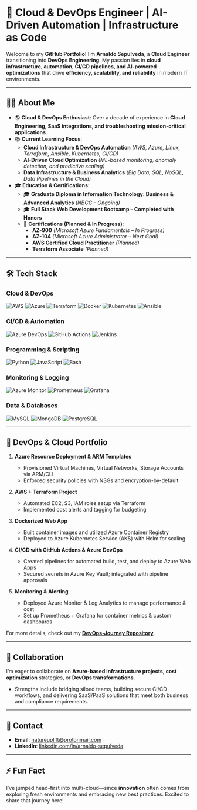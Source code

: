 # 🚀  Cloud & DevOps Engineer | AI-Driven Automation | Infrastructure as Code

Welcome to my **GitHub Portfolio**! I’m **Arnaldo Sepulveda**, a **Cloud Engineer** transitioning into **DevOps Engineering**. My passion lies in **cloud infrastructure, automation, CI/CD pipelines, and AI-powered optimizations** that drive **efficiency, scalability, and reliability** in modern IT environments.  

---

## 👨‍💻 About Me

- 🌎 **Cloud & DevOps Enthusiast**: Over a decade of experience in **Cloud Engineering, SaaS integrations, and troubleshooting mission-critical applications**.  
- 📚 **Current Learning Focus**:  
  - **Cloud Infrastructure & DevOps Automation** *(AWS, Azure, Linux, Terraform, Ansible, Kubernetes, CI/CD)*  
  - **AI-Driven Cloud Optimization** *(ML-based monitoring, anomaly detection, and predictive scaling)*  
  - **Data Infrastructure & Business Analytics** *(Big Data, SQL, NoSQL, Data Pipelines in the Cloud)*  
- 🎓 **Education & Certifications**:  
  - 🎓 **Graduate Diploma in Information Technology: Business & Advanced Analytics** *(NBCC – Ongoing)*  
  - 🎓 **Full Stack Web Development Bootcamp – Completed with Honors**  
  - 🔹 **Certifications (Planned & In Progress)**:  
    - **AZ-900** *(Microsoft Azure Fundamentals – In Progress)*  
    - **AZ-104** *(Microsoft Azure Administrator – Next Goal)*  
    - **AWS Certified Cloud Practitioner** *(Planned)*  
    - **Terraform Associate** *(Planned)* 

---

## 🛠️ Tech Stack

### **Cloud & DevOps**
![AWS](https://img.shields.io/badge/-AWS-232F3E?style=flat-square&logo=amazonaws&logoColor=white)
![Azure](https://img.shields.io/badge/-Azure-0078D4?style=flat-square&logo=microsoftazure&logoColor=white)
![Terraform](https://img.shields.io/badge/-Terraform-7B42BC?style=flat-square&logo=terraform&logoColor=white)
![Docker](https://img.shields.io/badge/-Docker-2496ED?style=flat-square&logo=docker&logoColor=white)
![Kubernetes](https://img.shields.io/badge/-Kubernetes-326CE5?style=flat-square&logo=kubernetes&logoColor=white)
![Ansible](https://img.shields.io/badge/-Ansible-EE0000?style=flat-square&logo=ansible&logoColor=white)

### **CI/CD & Automation**
![Azure DevOps](https://img.shields.io/badge/-Azure%20DevOps-0078D7?style=flat-square&logo=azuredevops&logoColor=white)
![GitHub Actions](https://img.shields.io/badge/-GitHub%20Actions-2088FF?style=flat-square&logo=githubactions&logoColor=white)
![Jenkins](https://img.shields.io/badge/-Jenkins-D24939?style=flat-square&logo=jenkins&logoColor=white)

### **Programming & Scripting**
![Python](https://img.shields.io/badge/-Python-FFD43B?style=flat-square&logo=python&logoColor=blue)
![JavaScript](https://img.shields.io/badge/-JavaScript-f7df1e?style=flat-square&logo=javascript&logoColor=black)
![Bash](https://img.shields.io/badge/-Bash-4EAA25?style=flat-square&logo=gnubash&logoColor=white)

### **Monitoring & Logging**
![Azure Monitor](https://img.shields.io/badge/-Azure%20Monitor-0078D4?style=flat-square&logo=microsoftazure&logoColor=white)
![Prometheus](https://img.shields.io/badge/-Prometheus-E6522C?style=flat-square&logo=prometheus&logoColor=white)
![Grafana](https://img.shields.io/badge/-Grafana-F46800?style=flat-square&logo=grafana&logoColor=white)

### **Data & Databases**
![MySQL](https://img.shields.io/badge/-MySQL-4479A1?style=flat-square&logo=mysql&logoColor=white)
![MongoDB](https://img.shields.io/badge/-MongoDB-47A248?style=flat-square&logo=mongodb&logoColor=white)
![PostgreSQL](https://img.shields.io/badge/-PostgreSQL-336791?style=flat-square&logo=postgresql&logoColor=white)

---

## 🚀 DevOps & Cloud Portfolio

1. **Azure Resource Deployment & ARM Templates**  
   - Provisioned Virtual Machines, Virtual Networks, Storage Accounts via ARM/CLI  
   - Enforced security policies with NSGs and encryption-by-default

2. **AWS + Terraform Project**  
   - Automated EC2, S3, IAM roles setup via Terraform  
   - Implemented cost alerts and tagging for budgeting

3. **Dockerized Web App**  
   - Built container images and utilized Azure Container Registry  
   - Deployed to Azure Kubernetes Service (AKS) with Helm for scaling

4. **CI/CD with GitHub Actions & Azure DevOps**  
   - Created pipelines for automated build, test, and deploy to Azure Web Apps  
   - Secured secrets in Azure Key Vault; integrated with pipeline approvals

5. **Monitoring & Alerting**  
   - Deployed Azure Monitor & Log Analytics to manage performance & cost  
   - Set up Prometheus + Grafana for container metrics & custom dashboards

For more details, check out my **[DevOps-Journey Repository](https://github.com/solutions-for-realvalue/DevOps-Journey)**.

---

## 🤝 Collaboration

I’m eager to collaborate on **Azure-based infrastructure projects**, **cost optimization** strategies, or **DevOps transformations**.  
- Strengths include bridging siloed teams, building secure CI/CD workflows, and delivering SaaS/PaaS solutions that meet both business and compliance requirements.

---

## 📧 Contact

- **Email**: [natureuplift@protonmail.com](mailto:natureuplift@protonmail.com)  
- **LinkedIn**: [linkedin.com/in/arnaldo-sepulveda](https://www.linkedin.com/in/arnaldo-sepulveda)

---

## ⚡ Fun Fact

I’ve jumped head-first into multi-cloud—since **innovation** often comes from exploring fresh environments and embracing new best practices. Excited to share that journey here!
